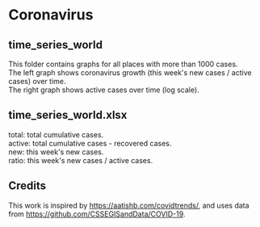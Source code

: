 # Coronavirus
  
## time_series_world  
This folder contains graphs for all places with more than 1000 cases.  
The left graph shows coronavirus growth (this week's new cases / active cases) over time.  
The right graph shows active cases over time (log scale).  
  
## time_series_world.xlsx
total: total cumulative cases.  
active: total cumulative cases - recovered cases.  
new: this week's new cases.  
ratio: this week's new cases / active cases.  
  
## Credits
This work is inspired by https://aatishb.com/covidtrends/, and uses data from https://github.com/CSSEGISandData/COVID-19. 
